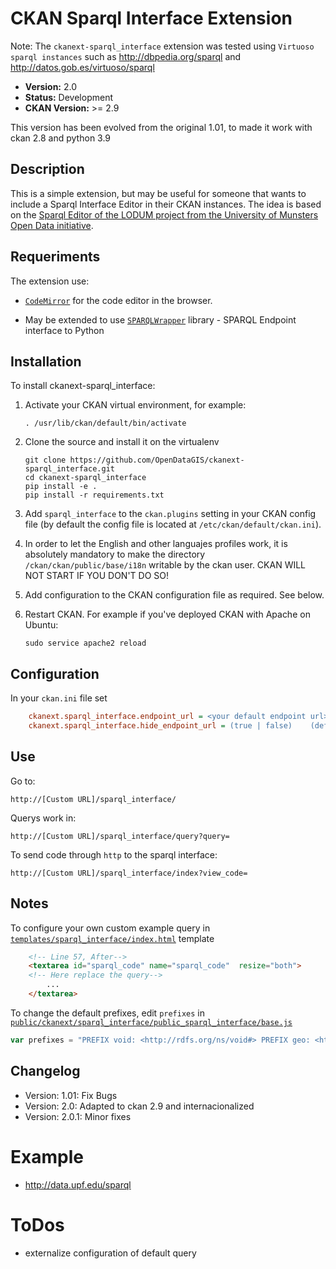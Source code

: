 # CKAN Sparql Interface Extension

Note: The ``ckanext-sparql_interface`` extension was tested using ``Virtuoso sparql instances`` such as http://dbpedia.org/sparql
and http://datos.gob.es/virtuoso/sparql

- **Version:** 2.0
- **Status:** Development
- **CKAN Version:** >= 2.9

This version has been evolved from the original 1.01, to made it work with ckan 2.8 and python 3.9

## Description

This is a simple extension, but may be useful for someone that wants to include a Sparql Interface Editor in their CKAN instances. 
The idea is based on the [Sparql Editor of the LODUM project from the University of Munsters Open Data initiative](http://data.uni-muenster.de/php/sparql/).

## Requeriments
The extension use:

- [`CodeMirror`](http://codemirror.net/) for the code editor in the browser.

- May be extended to use [`SPARQLWrapper`](http://sparql-wrapper.sourceforge.net/) library - SPARQL Endpoint interface to Python

## Installation

To install ckanext-sparql_interface:

1. Activate your CKAN virtual environment, for example:

     `. /usr/lib/ckan/default/bin/activate`

2. Clone the source and install it on the virtualenv

    ```
    git clone https://github.com/OpenDataGIS/ckanext-sparql_interface.git
    cd ckanext-sparql_interface
    pip install -e .
	pip install -r requirements.txt
    ```

3. Add `sparql_interface` to the `ckan.plugins` setting in your CKAN
   config file (by default the config file is located at
   `/etc/ckan/default/ckan.ini`).
   
4. In order to let the English and other languajes profiles work, it is 
   absolutely mandatory to make the directory `/ckan/ckan/public/base/i18n`
   writable by the ckan user. CKAN WILL NOT START IF YOU DON'T DO SO!
   
5. Add configuration to the CKAN configuration file as required. See below.
   
6. Restart CKAN. For example if you've deployed CKAN with Apache on Ubuntu:

     `sudo service apache2 reload`
  
## Configuration

In your ``ckan.ini`` file set 
```ini
	ckanext.sparql_interface.endpoint_url = <your default endpoint url>    (defaults to http://dbpedia.org/sparql)
	ckanext.sparql_interface.hide_endpoint_url = (true | false)    (defaults to false)
```
  
## Use
Go to:

    http://[Custom URL]/sparql_interface/

Querys work in:

	http://[Custom URL]/sparql_interface/query?query=

To send code through ``http`` to the sparql interface:

	http://[Custom URL]/sparql_interface/index?view_code=

## Notes

To configure your own custom example query in [`templates/sparql_interface/index.html`](ckanext/sparql_interface/templates/sparql_interface/index.html) template 

```html
	<!-- Line 57, After-->
	<textarea id="sparql_code" name="sparql_code"  resize="both">
	<!-- Here replace the query-->
	    ...
	</textarea>
```

To change the default prefixes, edit `prefixes` in [`public/ckanext/sparql_interface/public_sparql_interface/base.js`](ckanext/sparql_interface/public/ckanext/sparql_interface/public_sparql_interface/base.js)
```js
var prefixes = "PREFIX void: <http://rdfs.org/ns/void#> PREFIX geo: <http://www.w3.org/2003/01/geo/wgs84_pos#> PREFIX foaf: <http://xmlns.com/foaf/0.1/> PREFIX vann: <http://purl.org/vocab/vann/> PREFIX teach: <http://linkedscience.org/teach/ns#>"
```

  
## Changelog

- Version: 1.01: Fix Bugs 
- Version: 2.0: Adapted to ckan 2.9 and internacionalized
- Version: 2.0.1: Minor fixes

Example
=======

- http://data.upf.edu/sparql


ToDos
=====

* externalize configuration of default query
